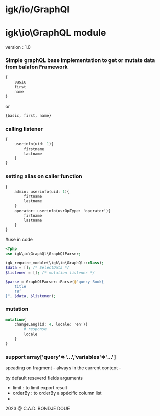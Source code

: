 # igk/io/GraphQl
 
# igk\io\GraphQL module 

version : 1.0

### Simple graphQL base implementation to get or mutate data from balafon Framework


```graphql
{
    basic
    first
    name
}
```
or 
```graphql
{basic, first, name}
```

### calling listener 
```graphql
{
    userinfo(uid: 1){
        firstname
        lastname
    }    
}
```
### setting alias on caller function 
```graphql
{
    admin: userinfo(uid: 1){
        firtname
        lastname
    }
    operator: userinfo(usrOpType: 'operator'){
        firtname
        lastname
    }
}
```

#use in code 

```PHP
<?php
use igk\io\GraphQl\GraphQlParser;

igk_require_module(\igk\io\GraphQl::class);
$data = []; /* SelectData */
$listener = []; /* mutation listener */

$parse = GraphQlParser::Parse(@"query Book{
    title
    ref
}", $data, $listener);

```


### mutation 

```graphql
mutation{
    changeLang(id: 4, locale: 'en'){
        # response 
        locale
    }
}
```


### support array['query'=>'...','variables'=>'...'] 

speading on fragment - always in the current context - 


by default reseverd fields arguments
- limit : to limit export result
- orderBy : to orderBy a spécific column list
- 



2023 @ C.A.D. BONDJE DOUE